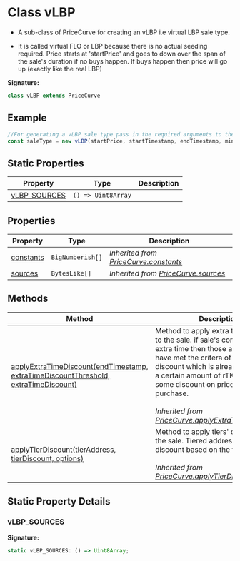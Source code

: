
# Class vLBP

- A sub-class of PriceCurve for creating an vLBP i.e virtual LBP sale type.

- It is called virtual FLO or LBP because there is no actual seeding required. Price starts at 'startPrice' and goes to down over the span of the sale's duration if no buys happen. If buys happen then price will go up (exactly like the real LBP)

<b>Signature:</b>

```typescript
class vLBP extends PriceCurve 
```

## Example


```typescript
//For generating a vLBP sale type pass in the required arguments to the constructor.
const saleType = new vLBP(startPrice, startTimestamp, endTimestamp, minimumRaise, initialSupply)

```

## Static Properties

|  Property | Type | Description |
|  --- | --- | --- |
|  [vLBP\_SOURCES](./vlbp.md#vLBP_SOURCES-property-static) | `() => Uint8Array` |  |

## Properties

|  Property | Type | Description |
|  --- | --- | --- |
|  [constants](./pricecurve.md#constants-property) | `BigNumberish[]` | *Inherited from [PriceCurve.constants](./pricecurve.md#constants-property)* |
|  [sources](./pricecurve.md#sources-property) | `BytesLike[]` | *Inherited from [PriceCurve.sources](./pricecurve.md#sources-property)* |

## Methods

|  Method | Description |
|  --- | --- |
|  [applyExtraTimeDiscount(endTimestamp, extraTimeDiscountThreshold, extraTimeDiscount)](./pricecurve.md#applyExtraTimeDiscount-method-1) | Method to apply extra time discount to the sale. if sale's continues into extra time then those addresses that have met the critera of extra time discount which is already purchased a certain amount of rTKN will get some discount on price for their next purchase.<br></br>*Inherited from [PriceCurve.applyExtraTimeDiscount()](./pricecurve.md#applyExtraTimeDiscount-method-1)* |
|  [applyTierDiscount(tierAddress, tierDiscount, options)](./pricecurve.md#applyTierDiscount-method-1) | Method to apply tiers' discounts to the sale. Tiered addresses will get discount based on the tier they hold.<br></br>*Inherited from [PriceCurve.applyTierDiscount()](./pricecurve.md#applyTierDiscount-method-1)* |

## Static Property Details

<a id="vLBP_SOURCES-property-static"></a>

### vLBP\_SOURCES

<b>Signature:</b>

```typescript
static vLBP_SOURCES: () => Uint8Array;
```
